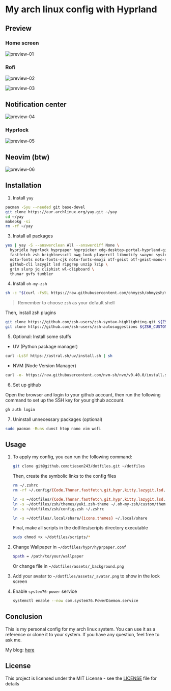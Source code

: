 # My arch linux config with Hyprland

## Preview

### Home screen

![preview-01](./assets/preview-01.png)

### Rofi

![preview-02](./assets/preview-02.png)

![preview-03](./assets/preview-03.png)

## Notification center

![preview-04](./assets/preview-04.png)

### Hyprlock

![preview-05](./assets/preview-05.png)

## Neovim (btw)

![preview-06](./assets/preview-06.png)

## Installation

1. Install `yay`

```bash
pacman -Syu --needed git base-devel
git clone https://aur.archlinux.org/yay.git ~/yay
cd ~/yay
makepkg -si
rm -rf ~/yay
```

3. Install all packages

```bash
yes | yay -S --answerclean All --answerdiff None \
  hypridle hyprlock hyprpaper hyprpicker xdg-desktop-portal-hyprland-git rofi-wayland waybar ffmpeg \
  fastfetch zsh brightnessctl nwg-look playerctl libnotify swaync system76-power \
  noto-fonts noto-fonts-cjk noto-fonts-emoji otf-geist otf-geist-mono-nerd \
  github-cli lazygit lsd ripgrep unzip 7zip \
  grim slurp jq cliphist wl-clipboard \
  thunar gvfs tumbler
```

4. Install `oh-my-zsh`

```bash
sh -c "$(curl -fsSL https://raw.githubusercontent.com/ohmyzsh/ohmyzsh/master/tools/install.sh)"
```

> Remember to choose `zsh` as your default shell

Then, install zsh plugins

```bash
git clone https://github.com/zsh-users/zsh-syntax-highlighting.git ${ZSH_CUSTOM:-~/.oh-my-zsh/custom}/plugins/zsh-syntax-highlighting
git clone https://github.com/zsh-users/zsh-autosuggestions ${ZSH_CUSTOM:-~/.oh-my-zsh/custom}/plugins/zsh-autosuggestions
```

5. Optional: Install some stuffs

- UV (Python package manager)

```bash
curl -LsSf https://astral.sh/uv/install.sh | sh
```

- NVM (Node Version Manager)

```bash
curl -o- https://raw.githubusercontent.com/nvm-sh/nvm/v0.40.0/install.sh | bash
```

6. Set up github

Open the browser and login to your github account, then run the following command to set up the SSH key for your github account.

```bash
gh auth login
```

7. Uninstall unnecessary packages (optional)

```bash
sudo pacman -Runs dunst htop nano vim wofi
```

## Usage

1. To apply my config, you can run the following command:

    ```bash
    git clone git@github.com:tiesen243/dotfiles.git ~/dotfiles
    ```

    Then, create the symbolic links to the config files

    ```bash
    rm ~/.zshrc
    rm -rf ~/.config/{Code,Thunar,fastfetch,git,hypr,kitty,lazygit,lsd,nvim,rofi,swaync,waybar}

    ln -s ~/dotfiles/{Code,Thunar,fastfetch,git,hypr,kitty,lazygit,lsd,nvim,rofi,swaync,waybar} ~/.config
    ln -s ~/dotfiles/zsh/themes/yuki.zsh-theme ~/.oh-my-zsh/custom/themes
    ln -s ~/dotfiles/zsh/config.zsh ~/.zshrc

    ln -s ~/dotfiles/.local/share/{icons,themes} ~/.local/share
    ```

    Final, make all scripts in the dotfiles/scripts directory executable

    ```bash
    sudo chmod +x ~/dotfiles/scripts/*
    ```

2. Change Wallpaper in `~/dotfiles/hypr/hyprpaper.conf`

   ```bash
   $path = /path/to/your/wallpaper
   ```

   Or change file in `~/dotfiles/assets/_background.png`

3. Add your avatar to `~/dotfiles/assets/_avatar.png` to show in the lock screen
4. Enable `system76-power` service

   ```bash
   systemctl enable --now com.system76.PowerDaemon.service
   ```

## Conclusion

This is my personal config for my arch linux system. You can use it as a reference or clone it to your system. If you have any question, feel free to ask me.

My blog: [here](https://tiesen.id.vn/blogs/arch-linux-hyprland-setup/)

## License

This project is licensed under the MIT License - see the [LICENSE](LICENSE) file for details
